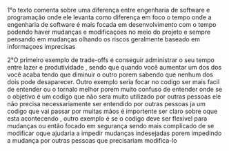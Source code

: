 1°o texto comenta sobre uma diferença entre engenharia de software e programação onde ele levanta como diferença em foco o tempo onde a engenharia de software é mais focada em desenvolvimento com o tempo podendo haver mudanças e modificaçoes no meio do projeto e sempre pensando em mudanças olhando os riscos geralmente baseado em informaçoes imprecisas



2°O primeiro exemplo de trade-offs é conseguir administrar o seu tempo entre lazer e produtividade , sendo que quando você aumentar um dos dos você acaba tendo que diminuir o outro porem sabendo que nenhum dos dois pode desaparecer. Outro exemplo seria focar no codigo ser mais facil de entender ou o tornalo melhor porem muito confuso de entender onde se o objetivo é um codigo que não sera muito utilizado por outras pessoas ele não precisa necessariamente ser entendido por outras pessoas ja um codigo que vai passar por muitas mãos é importente ser claro sobre oque esta acontecendo , outro exemplo é se o codigo deve ser flexivel para mudanças ou então focado em segurança sendo mais complicado de se modificar oque ajudaria a impedir mudanças indesejadas porem impedindo a mudança por outras pessoas que precisariam modifica-lo
